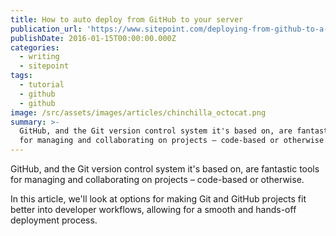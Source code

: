 ```yaml
---
title: How to auto deploy from GitHub to your server
publication_url: 'https://www.sitepoint.com/deploying-from-github-to-a-server/'
publishDate: 2016-01-15T00:00:00.000Z
categories:
  - writing
  - sitepoint
tags:
  - tutorial
  - github
  - github
image: /src/assets/images/articles/chinchilla_octocat.png
summary: >-
  GitHub, and the Git version control system it's based on, are fantastic tools
  for managing and collaborating on projects – code-based or otherwise.
---
```


GitHub, and the Git version control system it's based on, are fantastic tools for managing and collaborating on projects – code-based or otherwise.

In this article, we'll look at options for making Git and GitHub projects fit better into developer workflows, allowing for a smooth and hands-off deployment process.
